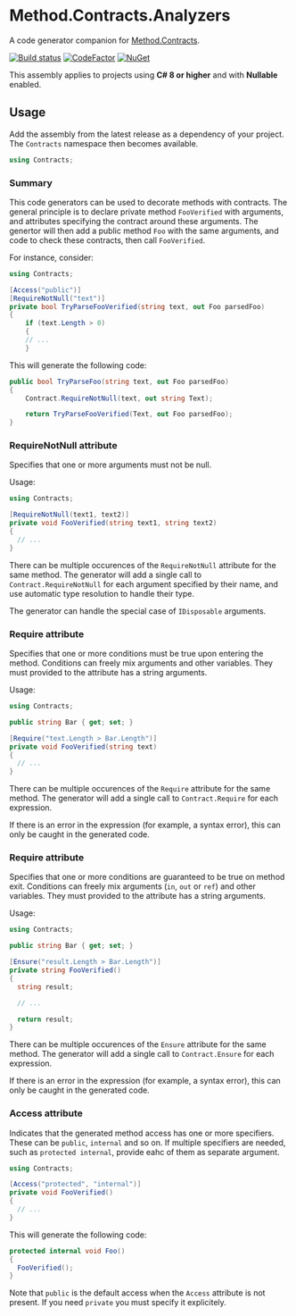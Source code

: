 # Method.Contracts.Analyzers

A code generator companion for [Method.Contracts](https://github.com/dlebansais/Method.Contracts).

[![Build status](https://ci.appveyor.com/api/projects/status/ex06fppm0o8d8fh1?svg=true)](https://ci.appveyor.com/project/dlebansais/method-contracts) [![CodeFactor](https://www.codefactor.io/repository/github/dlebansais/method.contracts/badge)](https://www.codefactor.io/repository/github/dlebansais/method.contracts) [![NuGet](https://img.shields.io/nuget/v/Method.Contracts.svg)](https://www.nuget.org/packages/Method.Contracts)

This assembly applies to projects using **C# 8 or higher** and with **Nullable** enabled.

## Usage

Add the assembly from the latest release as a dependency of your project. The `Contracts` namespace then becomes available.

````csharp
using Contracts;
````

### Summary

This code generators can be used to decorate methods with contracts. The general principle is to declare private method `FooVerified` with arguments, and attributes specifying the contract around these arguments. The genertor will then add a public method `Foo` with the same arguments, and code to check these contracts, then call `FooVerified`.

For instance, consider:

````csharp
using Contracts;

[Access("public")]
[RequireNotNull("text")]
private bool TryParseFooVerified(string text, out Foo parsedFoo)
{
    if (text.Length > 0)
    {
	// ...
    }
````

This will generate the following code:

````csharp
public bool TryParseFoo(string text, out Foo parsedFoo)
{
    Contract.RequireNotNull(text, out string Text);

    return TryParseFooVerified(Text, out Foo parsedFoo);
}
````

### RequireNotNull attribute

Specifies that one or more arguments must not be null.

Usage:

````csharp
using Contracts;

[RequireNotNull(text1, text2)]
private void FooVerified(string text1, string text2)
{
  // ...
}
````

There can be multiple occurences of the `RequireNotNull` attribute for the same method. The generator will add a single call to `Contract.RequireNotNull` for each argument specified by their name, and use automatic type resolution to handle their type.

The generator can handle the special case of `IDisposable` arguments.

### Require attribute

Specifies that one or more conditions must be true upon entering the method. Conditions can freely mix arguments and other variables. They must provided to the attribute has a string arguments.

Usage:

````csharp
using Contracts;

public string Bar { get; set; }

[Require("text.Length > Bar.Length")]
private void FooVerified(string text)
{
  // ...
}
````

There can be multiple occurences of the `Require` attribute for the same method. The generator will add a single call to `Contract.Require` for each expression.

If there is an error in the expression (for example, a syntax error), this can only be caught in the generated code.

### Require attribute

Specifies that one or more conditions are guaranteed to be true on method exit. Conditions can freely mix arguments (`in`, `out` or `ref`) and other variables. They must provided to the attribute has a string arguments.

Usage:

````csharp
using Contracts;

public string Bar { get; set; }

[Ensure("result.Length > Bar.Length")]
private string FooVerified()
{
  string result;

  // ...

  return result;
}
````

There can be multiple occurences of the `Ensure` attribute for the same method. The generator will add a single call to `Contract.Ensure` for each expression.

If there is an error in the expression (for example, a syntax error), this can only be caught in the generated code.

### Access attribute

Indicates that the generated method access has one or more specifiers. These can be `public`, `internal` and so on. If multiple specifiers are needed, such as `protected internal`, provide eahc of them as separate argument.

````csharp
using Contracts;

[Access("protected", "internal")]
private void FooVerified()
{
  // ...
}
````

This will generate the following code:

````csharp
protected internal void Foo()
{
  FooVerified();
}
````

Note that `public` is the default access when the `Access` attribute is not present. If you need `private` you must specify it explicitely.

